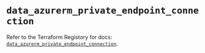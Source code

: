 # `data_azurerm_private_endpoint_connection`

Refer to the Terraform Registory for docs: [`data_azurerm_private_endpoint_connection`](https://www.terraform.io/docs/providers/azurerm/d/private_endpoint_connection).
